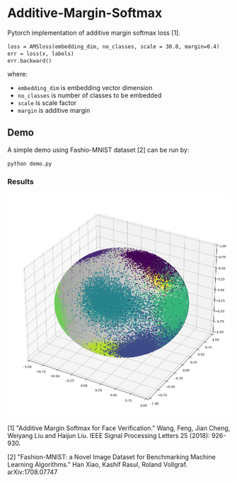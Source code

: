 # Additive-Margin-Softmax
Pytorch implementation of additive margin softmax loss [1].

```
loss = AMSloss(embedding_dim, no_classes, scale = 30.0, margin=0.4)
err = loss(x, labels)
err.backward()
```

where:
  - `embedding_dim` is embedding vector dimension
  - `no_classes` is number of classes to be embedded
  - `scale` is scale factor
  - `margin` is additive margin 

## Demo

A simple demo using Fashio-MNIST dataset [2] can be run by:

```
python demo.py
```

### Results
![AMSloss](results/AMS.png?raw=true "Sphere Plot - AMSloss")

[1] "Additive Margin Softmax for Face Verification." Wang, Feng, Jian Cheng, Weiyang Liu and Haijun Liu. IEEE Signal Processing Letters 25 (2018): 926-930.

[2] "Fashion-MNIST: a Novel Image Dataset for Benchmarking Machine Learning Algorithms." Han Xiao, Kashif Rasul, Roland Vollgraf. arXiv:1708.07747